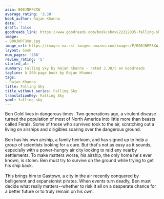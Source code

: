 ```yaml
---
asin: B00JNPF3XW
average_rating: '3.38'
book_author: Rajan Khanna
date: ''
draft: false
goodreads_link: https://www.goodreads.com/book/show/22322035-falling-sky
image:
- B00JNPF3XW.jpg
image_url: https://images-na.ssl-images-amazon.com/images/P/B00JNPF3XW.01._SCLZZZZZZZ.jpg
layout: book
num_pages: '260'
review_rating: '5'
started_at: ''
summary: Falling Sky by Rajan Khanna - rated 3.38/5 on Goodreads
tagline: A 260-page book by Rajan Khanna
tags:
- Rajan Khanna
title: Falling Sky
title_without_series: Falling Sky
translationKey: Falling Sky
yaml: falling-sky
---
```


Ben Gold lives in dangerous times. Two generations ago, a virulent disease turned the population of most of North America into little more than beasts called Ferals. Some of those who survived took to the air, scratching out a living on airships and dirigibles soaring over the dangerous ground. <br /><br />Ben has his own airship, a family heirloom, and has signed up to help a group of scientists looking for a cure. But that's not as easy as it sounds, especially with a power-hungry air city looking to raid any nearby settlements. To make matters worse, his airship, the only home he's ever known, is stolen. Ben must try to survive on the ground while trying to get his ship back.  <br /><br />This brings him to Gastown, a city in the air recently conquered by belligerent and expansionist pirates. When events turn deadly, Ben must decide what really matters--whether to risk it all on a desperate chance for a better future or to truly remain on his own.